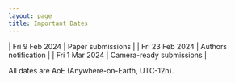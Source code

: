 ```yaml
---
layout: page
title: Important Dates
---
```


| Fri 9 Feb 2024 | Paper submissions |
| Fri 23 Feb 2024 | Authors notification |
| Fri 1 Mar 2024 | Camera-ready submissions |

All dates are AoE (Anywhere-on-Earth, UTC-12h).